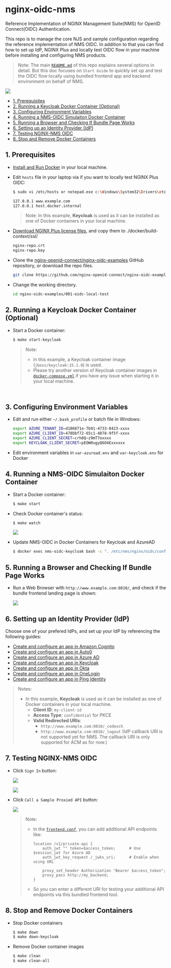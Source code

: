 # nginx-oidc-nms
Reference Implementation of NGINX Management Suite(NMS) for OpenID Connect(OIDC) Authentication.

This repo is to manage the core NJS and sample configuration regarding the reference implementation of NMS OIDC. In addition to that you can find how to set up IdP, NGINX Plus and locally test OIDC flow in your machine before installing and configuring NMS products.

> Note: The main [`README.md`](https://github.com/nginxinc/nginx-openid-connect) of this repo explains several options in detail. But this doc focuses on `Start Guide` to quickly set up and test the OIDC flow locally using bundled frontend app and backend environment on behalf of NMS.

![](./img/nginx-oidc-workflow.png)

- [1. Prerequisites](#1-prerequisites)
- [2. Running a Keycloak Docker Container (Optional)](#2-running-a-keycloak-docker-container-optional)
- [3. Configuring Environment Variables](#3-configuring-environment-variables)
- [4. Running a NMS-OIDC Simulaiton Docker Container](#4-running-a-nms-oidc-simulaiton-docker-container)
- [5. Running a Browser and Checking If Bundle Page Works](#5-running-a-browser-and-checking-if-bundle-page-works)
- [6. Setting up an Identity Provider (IdP)](#6-setting-up-an-identity-provider-idp)
- [7. Testing NGINX-NMS OIDC](#7-testing-nginx-nms-oidc)
- [8. Stop and Remove Docker Containers](#8-stop-and-remove-docker-containers)

## 1. Prerequisites

- [Install and Run Docker](https://docs.docker.com/engine/install/) in your local machine.

- Edit `hosts` file in your laptop via if you want to locally test NGINX Plus OIDC:

  ```bash
  $ sudo vi /etc/hosts or notepad.exe c:\Windows\System32\Drivers\etc\hosts

  127.0.0.1 www.example.com
  127.0.0.1 host.docker.internal
  ```

  > Note: In this example, **Keycloak** is used as it can be installed as one of Docker containers in your local machine.

- [Download NGINX Plus license files](https://www.nginx.com/free-trial-request/), and copy them to ./docker/build-context/ssl/

  ```bash
  nginx-repo.crt
  nginx-repo.key
  ```

- Clone the [nginx-openid-connect/nginx-oidc-examples](https://github.com/nginx-openid-connect/nginx-oidc-examples.git) GitHub repository, or download the repo files.

  ```bash
  git clone https://github.com/nginx-openid-connect/nginx-oidc-examples.git
  ```

- Change the working directory.

  ```bash
  cd nginx-oidc-examples/001-oidc-local-test
  ```

## 2. Running a Keycloak Docker Container (Optional)

- Start a Docker container:

  ```bash
  $ make start-keycloak
  ```

  > Note:
  >
  > - In this example, a Keycloak container image (`jboss/keycloak:15.1.0`) is used.
  > - Please try another version of Keycloak container images in [`docker-compose.yml`](../docker-compose.yml) if you have any issue when starting it in your local machine.

  <br>

## 3. Configuring Environment Variables

- Edit and run either `~/.bash_profile` or batch file in Windows:
  ```bash
  export AZURE_TENANT_ID=d106871e-7b91-4733-8423-xxxx
  export AZURE_CLIENT_ID=478bbf72-65c1-4878-9f5f-xxxx
  export AZURE_CLIENT_SECRET=crh8Q~z9mT7oxxxx
  export KEYCLOAK_CLIENT_SECRET=pEOW0ugyQ6O4Exxxxxx
  ```

- Edit environment variables in `var-azuread.env` and `var-keycloak.env` for Docker


## 4. Running a NMS-OIDC Simulaiton Docker Container

- Start a Docker container:

  ```bash
  $ make start
  ```

- Check Docker container's status:

  ```bash
  $ make watch
  ```

  ![](./img/make-watch.png)

- Update NMS-OIDC in Docker Containers for Keycloak and AzureAD

  ```bash
  $ docker exec nms-oidc-keycloak bash -c ". /etc/nms/nginx/oidc/config-map.sh bash"
  ```

## 5. Running a Browser and Checking If Bundle Page Works

- Run a Web Browser with `http://www.example.com:8010/`, and check if the bundle frontend landing page is shown:

  ![](./img/bundle-frontend-landing-page.png)


## 6. Setting up an Identity Provider (IdP)

Choose one of your prefered IdPs, and set up your IdP by referencing the following guides:

- [Create and configure an app in Amazon Cognito](https://github.com/nginx-openid-connect/nginx-oidc-amazon-cognito/blob/main/docs/01-IdP-Setup.md)
- [Create and configure an app in Auto0](https://github.com/nginx-openid-connect/nginx-oidc-auth0/blob/main/docs/01-Auth0-Setup.md)
- [Create and configure an app in Azure AD](https://github.com/nginx-openid-connect/nginx-oidc-azure-ad/blob/main/docs/01-IdP-Setup.md)
- [Create and configure an app in Keycloak](https://github.com/nginx-openid-connect/nginx-oidc-keycloak/blob/main/docs/01-IdP-Setup.md)
- [Create and configure an app in Okta](https://github.com/nginx-openid-connect/nginx-oidc-okta/blob/main/docs/01-IdP-Setup.md)
- [Create and configure an app in OneLogin](https://github.com/nginx-openid-connect/nginx-oidc-onelogin/blob/main/docs/01-IdP-Setup.md)
- [Create and configure an app in Ping Identity](https://github.com/nginx-openid-connect/nginx-oidc-ping-identity/blob/main/docs/01-IdP-Setup.md)

> Notes:
>
> - In this example, **Keycloak** is used as it can be installed as one of Docker containers in your local machine.
>   - **Client ID**: `my-client-id`
>   - **Access Type**: `confidential` for PKCE
>   - **Valid Redirected URIs**:
>     - `http://www.example.com:8010/_codexch`
>     - `http://www.example.com:8010/_logout` (IdP callback URI is not supported yet for NMS. The callback URI is only supported for ACM as for now.)


## 7. Testing NGINX-NMS OIDC

- Click `Sign In` button:

  ![](./img/oidc-keycloak-login.png)

  ![](./img/oidc-signed-in-page.png)

- Click `Call a Sample Proxied API` button:

  ![](./img/oidc-sample-proxied-api.png)

  > Note:
  >
  > - In the [`frontend.conf`](../frontend.conf), you can add additional API endpoints like:
  >
  >   ```nginx
  >   location /v1/private-api {
  >       auth_jwt "" token=$access_token;      # Use $session_jwt for Azure AD
  >       auth_jwt_key_request /_jwks_uri;      # Enable when using URL
  >
  >       proxy_set_header Authorization "Bearer $access_token";
  >       proxy_pass http://my_backend;
  >   }
  >   ```
  >
  > - So you can enter a different URI for testing your additional API endpoints via this bundled frontend tool.


## 8. Stop and Remove Docker Containers

- Stop Docker containers

  ```bash
  $ make down
  $ make down-keycloak
  ```

- Remove Docker container images

  ```bash
  $ make clean
  $ make clean-all
  ```

